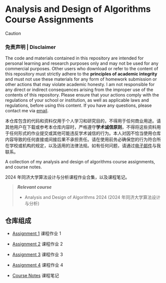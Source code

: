 # Analysis and Design of Algorithms Course Assignments

> [!CAUTION]
> ### 免责声明 | Disclaimer
>
> The code and materials contained in this repository are intended for personal learning and research purposes only and may not be used for any commercial purposes. Other users who download or refer to the content of this repository must strictly adhere to the **principles of academic integrity** and must not use these materials for any form of homework submission or other actions that may violate academic honesty. I am not responsible for any direct or indirect consequences arising from the improper use of the contents of this repository. Please ensure that your actions comply with the regulations of your school or institution, as well as applicable laws and regulations, before using this content. If you have any questions, please contact me via [email](mailto:minmuslin@outlook.com).
>
> 本仓库包含的代码和资料仅用于个人学习和研究目的，不得用于任何商业用途。请其他用户在下载或参考本仓库内容时，严格遵守**学术诚信原则**，不得将这些资料用于任何形式的作业提交或其他可能违反学术诚信的行为。本人对因不恰当使用仓库内容导致的任何直接或间接后果不承担责任。请在使用前务必确保您的行为符合所在学校或机构的规定，以及适用的法律法规。如有任何问题，请通过[电子邮件](mailto:minmuslin@outlook.com)与我联系。

A collection of my analysis and design of algorithms course assignments, and course notes.

2024 年同济大学算法设计与分析课程作业合集，以及课程笔记。

> ***Relevant course***
> * Analysis and Design of Algorithms 2024 (2024 年同济大学算法设计与分析)

## 仓库组成

* [Assignment 1](Assignment_1.md)
课程作业 1

* [Assignment 2](Assignment_2.md)
课程作业 2

* [Assignment 3](Assignment_3.md)
课程作业 3

* [Assignment 4](Assignment_4.md)
课程作业 4

* [Course Notes](Course_Notes.md)
课程笔记

